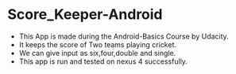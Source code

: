 # Score_Keeper-Android

* This App is made during the Android-Basics Course by Udacity.
* It keeps the score of Two teams playing cricket.
* We can give input as six,four,double and single.
* This app is run and tested on nexus 4 successfully.
